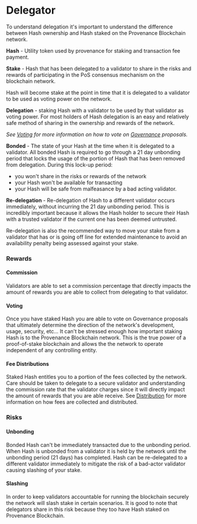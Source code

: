 # Delegator

To understand delegation it's important to understand the difference between Hash ownership and Hash staked on the Provenance Blockchain network.

**Hash** - Utility token used by provenance for staking and transaction fee payment. 

**Stake** - Hash that has been delegated to a validator to share in the risks and rewards of participating in the PoS consensus mechanism on the blockchain network. 

Hash will become stake at the point in time that it is delegated to a validator to be used as voting power on the network. 

**Delegation** - staking Hash with a validator to be used by that validator as voting power. For most holders of Hash delegation is an easy and relatively safe method of sharing in the ownership and rewards of the network.

_See_ [_Voting_](../governance/voting.md) _for more information on how to vote on_ [_Governance_](../governance/) _proposals._

**Bonded** - The state of your Hash at the time when it is delegated to a validator. All bonded Hash is required to go through a 21 day unbonding period that locks the usage of the portion of Hash that has been removed from delegation. During this lock-up period:

* you won't share in the risks or rewards of the network
* your Hash won't be available for transacting
* your Hash will be safe from malfeasance by a bad acting validator.

**Re-delegation** - Re-delegation of Hash to a different validator occurs immediately, without incurring the 21 day unbonding period. This is incredibly important because it allows the Hash holder to secure their Hash with a trusted validator if the current one has been deemed untrusted.

Re-delegation is also the recommended way to move your stake from a validator that has or is going off line for extended maintenance to avoid an availability penalty being assessed against your stake.

### Rewards

#### Commission

Validators are able to set a commission percentage that directly impacts the amount of rewards you are able to collect from delegating to that validator. 

#### Voting

Once you have staked Hash you are able to vote on Governance proposals that ultimately determine the direction of the network's development, usage, security, etc... It can't be stressed enough how important staking Hash is to the Provenance Blockchain network. This is the true power of a proof-of-stake blockchain and allows the the network to operate independent of any controlling entity.

#### Fee Distributions

Staked Hash entitles you to a portion of the fees collected by the network. Care should be taken to delegate to a secure validator and understanding the commission rate that the validator charges since it will directly impact the amount of rewards that you are able receive. See [Distribution](../financial-services-blockchain/distribution.md) for more information on how fees are collected and distributed.

### Risks

#### Unbonding

Bonded Hash can't be immediately transacted due to the unbonding period. When Hash is unbonded from a validator it is held by the network until the unbonding period \(21 days\) has completed. Hash can be re-delegated to a different validator immediately to mitigate the risk of a bad-actor validator causing slashing of your stake.

#### Slashing

In order to keep validators accountable for running the blockchain securely the network will slash stake in certain scenarios. It is good to note that delegators share in this risk because they too have Hash staked on Provenance Blockchain. 


